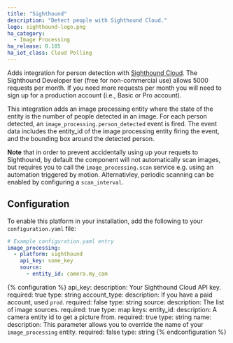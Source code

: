 ```yaml
---
title: "Sighthound"
description: "Detect people with Sighthound Cloud."
logo: sighthound-logo.png
ha_category:
  - Image Processing
ha_release: 0.105
ha_iot_class: Cloud Polling
---
```


Adds integration for person detection with [Sighthound Cloud](https://www.sighthound.com/products/cloud). The Sighthound Developer tier (free for non-commercial use) allows 5000 requests per month. If you need more requests per month you will need to sign up for a production account (i.e., Basic or Pro account).

This integration adds an image processing entity where the state of the entity is the number of people detected in an image. For each person detected, an `image_processing.person_detected` event is fired. The event data includes the entity_id of the image processing entity firing the event, and the bounding box around the detected person. 

**Note** that in order to prevent accidentally using up your requets to Sighthound, by default the component will not automatically scan images, but requires you to call the `image_processing.scan` service e.g. using an automation triggered by motion. Alternativley, periodic scanning can be enabled by configuring a `scan_interval`.

## Configuration

To enable this platform in your installation, add the following to your `configuration.yaml` file:

```yaml
# Example configuration.yaml entry
image_processing:
  - platform: sighthound
    api_key: some_key
    source:
      - entity_id: camera.my_cam
```

{% configuration %}
api_key:
  description: Your Sighthound Cloud API key.
  required: true
  type: string
account_type:
  description: If you have a paid account, used `prod`.
  required: false
  type: string
source:
  description: The list of image sources.
  required: true
  type: map
  keys:
    entity_id:
      description: A camera entity id to get a picture from.
      required: true
      type: string
    name:
      description: This parameter allows you to override the name of your `image_processing` entity.
      required: false
      type: string
{% endconfiguration %}
